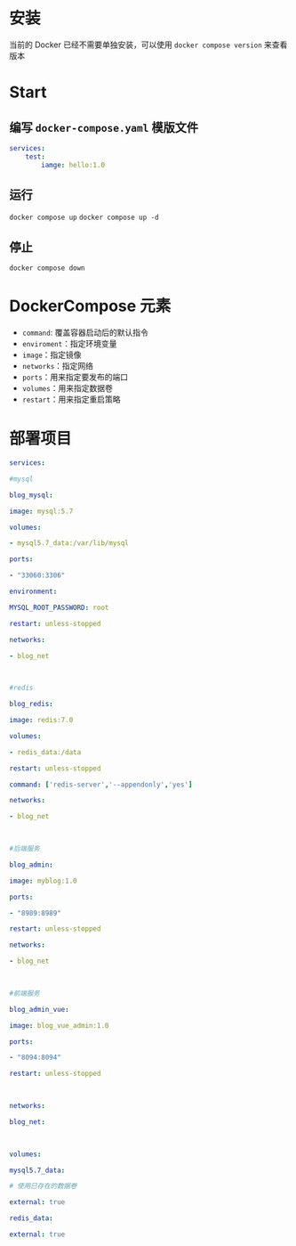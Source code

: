 # 安装
当前的 Docker 已经不需要单独安装，可以使用 `docker compose version` 来查看版本
# Start
## 编写 `docker-compose.yaml` 模版文件
```yaml
services:
	test:
		iamge: hello:1.0
```
## 运行
`docker compose up`
`docker compose up -d`
## 停止
`docker compose down`
# DockerCompose 元素
- `command`: 覆盖容器启动后的默认指令
- `enviroment`：指定环境变量
- `image`：指定镜像
- `networks`：指定网络
- `ports`：用来指定要发布的端口
- `volumes`：用来指定数据卷
- `restart`：用来指定重启策略
# 部署项目
```yaml
services:

#mysql

blog_mysql:

image: mysql:5.7

volumes:

- mysql5.7_data:/var/lib/mysql

ports:

- "33060:3306"

environment:

MYSQL_ROOT_PASSWORD: root

restart: unless-stopped

networks:

- blog_net

  

#redis

blog_redis:

image: redis:7.0

volumes:

- redis_data:/data

restart: unless-stopped

command: ['redis-server','--appendonly','yes']

networks:

- blog_net

  

#后端服务

blog_admin:

image: myblog:1.0

ports:

- "8989:8989"

restart: unless-stopped

networks:

- blog_net

  

#前端服务

blog_admin_vue:

image: blog_vue_admin:1.0

ports:

- "8094:8094"

restart: unless-stopped

  

networks:

blog_net:

  

volumes:

mysql5.7_data:

# 使用已存在的数据卷

external: true

redis_data:

external: true
```
